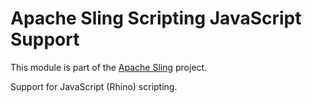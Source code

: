 # Apache Sling Scripting JavaScript Support

This module is part of the [Apache Sling](https://sling.apache.org) project.

Support for JavaScript (Rhino) scripting.
